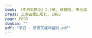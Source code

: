 ```yaml
---
book: 《李白集校注》1-4册, 瞿蜕园, 朱金城
press: 上海古籍出版社, 1980
page: P898
douban: ""
pdf: "李白 - 梦游天姥吟留别.pdf"
---
```

